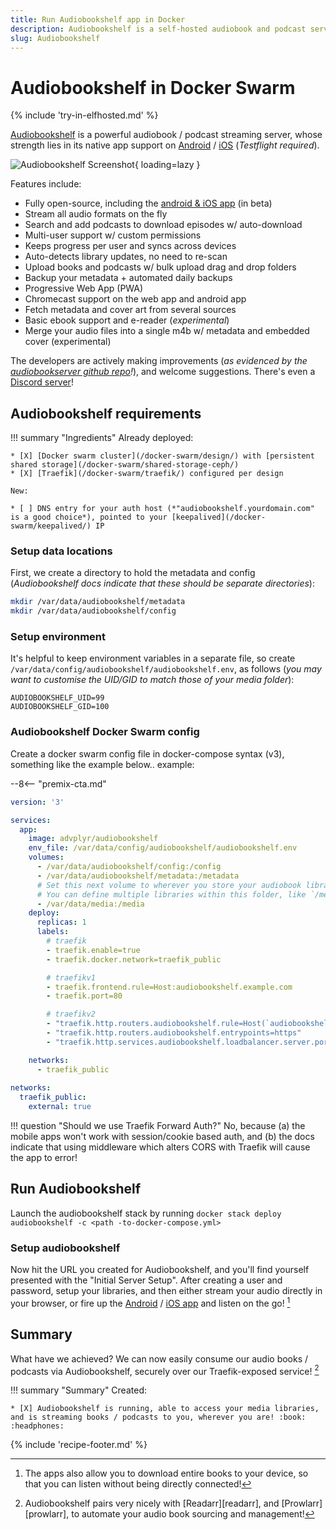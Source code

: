 ```yaml
---
title: Run Audiobookshelf app in Docker
description: Audiobookshelf is a self-hosted audiobook and podcast server, with native Android and iOS (Testflight) apps, supporting offline syncing
slug: Audiobookshelf
---
```


# Audiobookshelf in Docker Swarm

{% include 'try-in-elfhosted.md' %}

[Audiobookshelf](https://www.audiobookshelf.org/) is a powerful audiobook / podcast streaming server, whose strength lies in its native app support on [Android](https://play.google.com/store/apps/details?id=com.audiobookshelf.app) / [iOS](https://testflight.apple.com/join/wiic7QIW) (*Testflight required*).

![Audiobookshelf Screenshot](/images/audiobookshelf.png){ loading=lazy }

Features include:

* Fully open-source, including the [android & iOS app](https://github.com/advplyr/audiobookshelf-app) (in beta)
* Stream all audio formats on the fly
* Search and add podcasts to download episodes w/ auto-download
* Multi-user support w/ custom permissions
* Keeps progress per user and syncs across devices
* Auto-detects library updates, no need to re-scan
* Upload books and podcasts w/ bulk upload drag and drop folders
* Backup your metadata + automated daily backups
* Progressive Web App (PWA)
* Chromecast support on the web app and android app
* Fetch metadata and cover art from several sources
* Basic ebook support and e-reader (*experimental*)
* Merge your audio files into a single m4b w/ metadata and embedded cover (experimental)

The developers are actively making improvements (*as evidenced by the [audiobookserver github repo](https://github.com/advplyr/audiobookshelf)!*), and welcome suggestions. There's even a [Discord server](https://discord.gg/pJsjuNCKRq)!

## Audiobookshelf requirements

!!! summary "Ingredients"
    Already deployed:

    * [X] [Docker swarm cluster](/docker-swarm/design/) with [persistent shared storage](/docker-swarm/shared-storage-ceph/)
    * [X] [Traefik](/docker-swarm/traefik/) configured per design

    New:

    * [ ] DNS entry for your auth host (*"audiobookshelf.yourdomain.com" is a good choice*), pointed to your [keepalived](/docker-swarm/keepalived/) IP

### Setup data locations

First, we create a directory to hold the metadata and config (*Audiobookshelf docs indicate that these should be separate directories*):

```bash
mkdir /var/data/audiobookshelf/metadata
mkdir /var/data/audiobookshelf/config
```

### Setup environment

It's helpful to keep environment variables in a separate file, so create `/var/data/config/audiobookshelf/audiobookshelf.env`, as follows (*you may want to customise the UID/GID to match those of your media folder*):

```text
AUDIOBOOKSHELF_UID=99
AUDIOBOOKSHELF_GID=100
```

### Audiobookshelf Docker Swarm config

Create a docker swarm config file in docker-compose syntax (v3), something like the example below.. example:

--8<-- "premix-cta.md"

```yaml title="/var/data/config/audiobookshelf/audiobookshelf.yml"
version: '3'

services:
  app:
    image: advplyr/audiobookshelf
    env_file: /var/data/config/audiobookshelf/audiobookshelf.env
    volumes:
      - /var/data/audiobookshelf/config:/config
      - /var/data/audiobookshelf/metadata:/metadata
      # Set this next volume to wherever you store your audiobook library. 
      # You can define multiple libraries within this folder, like `/media/audio/podcasts`, `/media/audio/audiobooks`, etc
      - /var/data/media:/media
    deploy:
      replicas: 1      
      labels:
        # traefik
        - traefik.enable=true
        - traefik.docker.network=traefik_public

        # traefikv1
        - traefik.frontend.rule=Host:audiobookshelf.example.com
        - traefik.port=80       

        # traefikv2
        - "traefik.http.routers.audiobookshelf.rule=Host(`audiobookshelf.example.com`)"
        - "traefik.http.routers.audiobookshelf.entrypoints=https"
        - "traefik.http.services.audiobookshelf.loadbalancer.server.port=80"

    networks:
      - traefik_public
      
networks:
  traefik_public:
    external: true
```

!!! question "Should we use Traefik Forward Auth?"
    No, because (a) the mobile apps won't work with session/cookie based auth, and (b) the docs indicate that using middleware which alters CORS with Traefik will cause the app to error!

## Run Audiobookshelf

Launch the audiobookshelf stack by running ```docker stack deploy audiobookshelf -c <path -to-docker-compose.yml>```

### Setup audiobookshelf

Now hit the URL you created for Audiobookshelf, and you'll find yourself presented with the "Initial Server Setup". After creating a user and password, setup your libraries, and then either stream your audio directly in your browser, or fire up the [Android](https://play.google.com/store/apps/details?id=com.audiobookshelf.app) / [iOS app](https://testflight.apple.com/join/wiic7QIW) and listen on the go! [^1]

## Summary

What have we achieved? We can now easily consume our audio books / podcasts via Audiobookshelf, securely over our Traefik-exposed service! [^2]

!!! summary "Summary"
    Created:

    * [X] Audiobookshelf is running, able to access your media libraries, and is streaming books / podcasts to you, wherever you are! :book: :headphones:

[^1]: The apps also allow you to download entire books to your device, so that you can listen without being directly connected!
[^2]: Audiobookshelf pairs very nicely with [Readarr][readarr], and [Prowlarr][prowlarr], to automate your audio book sourcing and management!

{% include 'recipe-footer.md' %}
